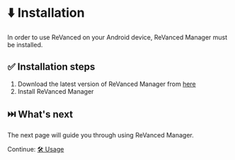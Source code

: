 # ⬇️ Installation
In order to use ReVanced on your Android device, ReVanced Manager must be installed.

## ✅ Installation steps
1. Download the latest version of ReVanced Manager from [here](https://github.com/ReVanced/revanced-manager/releases/latest)
2. Install ReVanced Manager

## ⏭️ What's next
The next page will guide you through using ReVanced Manager.

Continue: [🛠️ Usage](2_usage.md)
